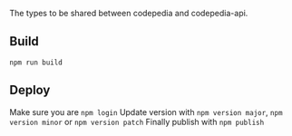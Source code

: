 The types to be shared between codepedia and codepedia-api.

## Build

`npm run build`

## Deploy

Make sure you are `npm login`
Update version with `npm version major`, `npm version minor` or `npm version patch`
Finally publish with `npm publish`